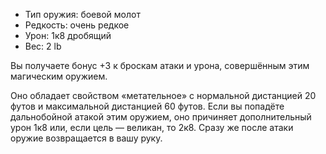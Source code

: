 
- Тип оружия: боевой молот
- Редкость: очень редкое
- Урон: 1к8 дробящий
- Вес: 2 lb

Вы получаете бонус +3 к броскам атаки и урона, совершённым этим магическим оружием.

Оно обладает свойством «метательное» с нормальной дистанцией 20 футов и максимальной дистанцией 60 футов. Если вы попадёте дальнобойной атакой
этим оружием, оно причиняет дополнительный урон 1к8 или, если цель — великан, то 2к8. Сразу же после атаки оружие возвращается в вашу руку.